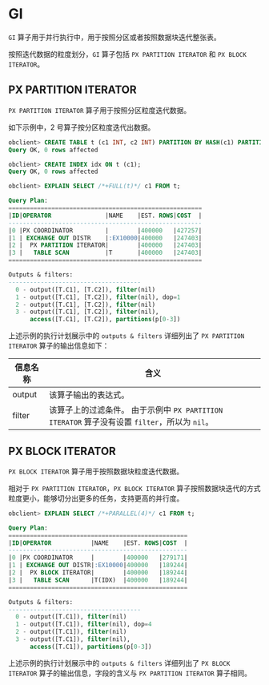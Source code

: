 # GI

`GI` 算子用于并行执行中，用于按照分区或者按照数据块迭代整张表。

按照迭代数据的粒度划分，`GI` 算子包括 `PX PARTITION ITERATOR` 和 `PX BLOCK ITERATOR`。

## PX PARTITION ITERATOR

`PX PARTITION ITERATOR` 算子用于按照分区粒度迭代数据。

如下示例中，2 号算子按分区粒度迭代出数据。

```sql
obclient> CREATE TABLE t (c1 INT, c2 INT) PARTITION BY HASH(c1) PARTITIONS 4;
Query OK, 0 rows affected 

obclient> CREATE INDEX idx ON t (c1);
Query OK, 0 rows affected 

obclient> EXPLAIN SELECT /*+FULL(t)*/ c1 FROM t;

Query Plan:
======================================================
|ID|OPERATOR               |NAME    |EST. ROWS|COST  |
------------------------------------------------------
|0 |PX COORDINATOR         |        |400000   |427257|
|1 | EXCHANGE OUT DISTR    |:EX10000|400000   |247403|
|2 |  PX PARTITION ITERATOR|        |400000   |247403|
|3 |   TABLE SCAN          |T       |400000   |247403|
======================================================

Outputs & filters:
-------------------------------------
  0 - output([T.C1], [T.C2]), filter(nil)
  1 - output([T.C1], [T.C2]), filter(nil), dop=1
  2 - output([T.C1], [T.C2]), filter(nil)
  3 - output([T.C1], [T.C2]), filter(nil),
      access([T.C1], [T.C2]), partitions(p[0-3])
```

上述示例的执行计划展示中的 `outputs & filters` 详细列出了 `PX PARTITION ITERATOR` 算子的输出信息如下：

|  信息名称  |                                         含义                                          |
|--------|-------------------------------------------------------------------------------------|
| output | 该算子输出的表达式。                                                                          |
| filter | 该算子上的过滤条件。 由于示例中 `PX PARTITION ITERATOR` 算子没有设置 `filter`，所以为 `nil`。 |

## PX BLOCK ITERATOR

`PX BLOCK ITERATOR` 算子用于按照数据块粒度迭代数据。

相对于 `PX PARTITION ITERATOR`，`PX BLOCK ITERATOR` 算子按照数据块迭代的方式粒度更小，能够切分出更多的任务，支持更高的并行度。

```sql
obclient> EXPLAIN SELECT /*+PARALLEL(4)*/ c1 FROM t;

Query Plan:
==================================================
|ID|OPERATOR           |NAME    |EST. ROWS|COST  |
--------------------------------------------------
|0 |PX COORDINATOR     |        |400000   |279171|
|1 | EXCHANGE OUT DISTR|:EX10000|400000   |189244|
|2 |  PX BLOCK ITERATOR|        |400000   |189244|
|3 |   TABLE SCAN      |T(IDX)  |400000   |189244|
==================================================

Outputs & filters:
-------------------------------------
  0 - output([T.C1]), filter(nil)
  1 - output([T.C1]), filter(nil), dop=4
  2 - output([T.C1]), filter(nil)
  3 - output([T.C1]), filter(nil),
      access([T.C1]), partitions(p[0-3])
```

上述示例的执行计划展示中的 `outputs & filters` 详细列出了 `PX BLOCK ITERATOR` 算子的输出信息，字段的含义与 `PX PARTITION ITERATOR` 算子相同。
